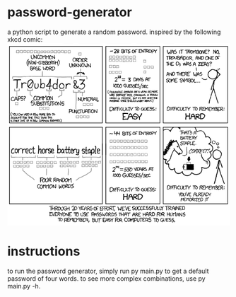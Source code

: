 # password-generator
a python script to generate a random password. inspired by the following xkcd comic:
![xkcd comic](xkcd.PNG)

# instructions
to run the password generator, simply run py main.py to get a default password of four words.
to see more complex combinations, use py main.py -h.


